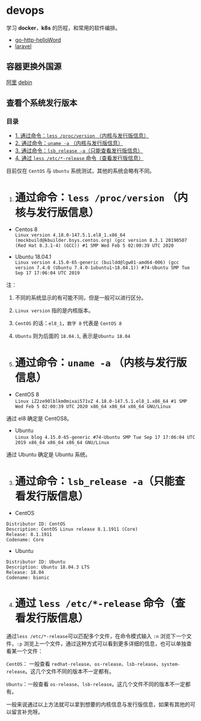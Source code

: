 # devops

学习 **docker**，**k8s** 的历程，和常用的软件编排。

* [go-http-helloWord](go)
* [laravel](laravel)


## 容器更换外国源


[阿里](https://developer.aliyun.com/mirror/?spm=a2c6h.13651104.0.d1002.3bea94ddc5ttFw)
[debin](http://xkzzz.com/post/39203.html)

[](https://www.csdn.net/tags/MtTaMg4sNTc5MjQ1LWJsb2cO0O0O.html)
[](http://t.zoukankan.com/dadream-p-8058641.html)


## 查看个系统发行版本


### 目录

*   [1. 通过命令：`less /proc/version` （内核与发行版信息）](#1_less_procversion__4)
*   [2. 通过命令：`uname -a` （内核与发行版信息）](#2_uname_a__16)
*   [3. 通过命令：`lsb_release -a`（只能查看发行版信息）](#3_lsb_release_a_28)
*   [4. 通过 `less /etc/*-release` 命令（查看发行版信息）](#4__less_etcrelease__45)

目前仅在 `CentOS` 与 `Ubuntu` 系统测试，其他的系统会略有不同。

1. 通过命令：`less /proc/version` （内核与发行版信息）
   =======================================

*   Centos 8  
	`Linux version 4.18.0-147.5.1.el8_1.x86_64 (mockbuild@kbuilder.bsys.centos.org) (gcc version 8.3.1 20190507 (Red Hat 8.3.1-4) (GCC)) #1 SMP Wed Feb 5 02:00:39 UTC 2020`

*   Ubuntu 18.04.1  
	`Linux version 4.15.0-65-generic (buildd@lgw01-amd64-006) (gcc version 7.4.0 (Ubuntu 7.4.0-1ubuntu1~18.04.1)) #74-Ubuntu SMP Tue Sep 17 17:06:04 UTC 2019`


注：

1.  不同的系统显示的有可能不同，但是一般可以进行区分。
2.  `Linux version` 指的是内核版本。
3.  `CentOS` 的话：`el8_1`，`数字 8` 代表是 `CentOS 8`
4.  `Ubuntu` 则为后面的 `18.04.1`, 表示是`Ubuntu 18.04`

2. 通过命令：`uname -a` （内核与发行版信息）
   =============================

*   CentOS 8  
	`Linux iZ2ze90lblkm0mixai571vZ 4.18.0-147.5.1.el8_1.x86_64 #1 SMP Wed Feb 5 02:00:39 UTC 2020 x86_64 x86_64 x86_64 GNU/Linux`

通过 el8 确定是 CentOS8。

*   Ubuntu  
	`Linux blog 4.15.0-65-generic #74-Ubuntu SMP Tue Sep 17 17:06:04 UTC 2019 x86_64 x86_64 x86_64 GNU/Linux`

通过 Ubuntu 确定是 Ubuntu 系统。

3. 通过命令：`lsb_release -a`（只能查看发行版信息）
   ===================================

*   CentOS

```
Distributor ID: CentOS
Description: CentOS Linux release 8.1.1911 (Core)
Release: 8.1.1911
Codename: Core
```

*   Ubuntu

```
Distributor ID: Ubuntu
Description: Ubuntu 18.04.3 LTS
Release: 18.04
Codename: bionic
```

4. 通过 `less /etc/*-release` 命令（查看发行版信息）
   =======================================

通过`less /etc/*-release`可以匹配多个文件，在命令模式输入 `:n` 浏览下一个文件，`:p` 浏览上一个文件，通过这种方式可以看到更多详细的信息，也可以单独查看某一个文件：

`CentOS`： 一般查看 `redhat-release`、`os-release`、`lsb-release`、`system-release`。这几个文件不同的版本不一定都有。

`Ubuntu`：一般查看 `os-release`、`lsb-release`。这几个文件不同的版本不一定都有。

一般来说通过以上方法就可以拿到想要的内核信息与发行版信息，如果有其他的可以留言补充呀。

